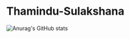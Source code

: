 # Thamindu-Sulakshana

![Anurag's GitHub stats](https://github-readme-stats.vercel.app/api?username=ThaminduSulakshana&theme=dark&show_icons=true)
